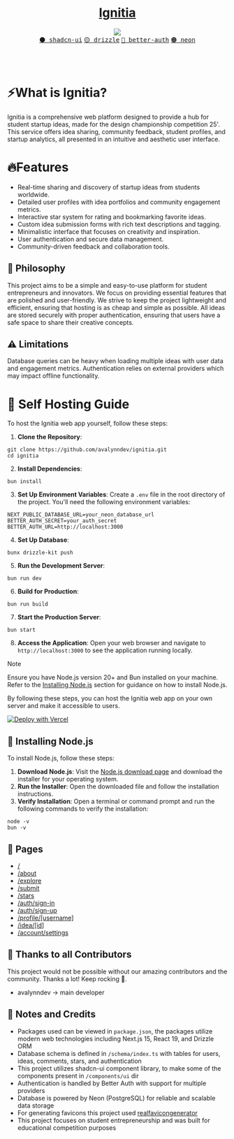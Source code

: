 <center> <h1><a href="https://ignitia-website.vercel.app/"> Ignitia</a> </h1></center>
<p align="center">
<img src="https://skillicons.dev/icons?i=react,nextjs,tailwind,ts" />
<br/>
<a href=""><kbd>⚫️ shadcn-ui</kbd></a> <a href=""><kbd>🟡 drizzle</kbd></a> <a href=""><kbd>🔵 better-auth</kbd></a> <a href=""><kbd>🟠 neon</kbd></a>
</p>
<br/><br/>

# ⚡What is Ignitia?

Ignitia is a comprehensive web platform designed to provide a hub for student startup ideas, made for the design championship competition 25'.
This service offers idea sharing, community feedback, student profiles, and startup analytics, all presented in an intuitive and aesthetic user interface.

# 🔥Features

- Real-time sharing and discovery of startup ideas from students worldwide.
- Detailed user profiles with idea portfolios and community engagement metrics.
- Interactive star system for rating and bookmarking favorite ideas.
- Custom idea submission forms with rich text descriptions and tagging.
- Minimalistic interface that focuses on creativity and inspiration.
- User authentication and secure data management.
- Community-driven feedback and collaboration tools.

## 🍄 Philosophy

This project aims to be a simple and easy-to-use platform for student entrepreneurs and innovators. We focus on providing essential features that are polished and user-friendly.
We strive to keep the project lightweight and efficient, ensuring that hosting is as cheap and simple as possible.
All ideas are stored securely with proper authentication, ensuring that users have a safe space to share their creative concepts.

## ⚠️ Limitations

Database queries can be heavy when loading multiple ideas with user data and engagement metrics.
Authentication relies on external providers which may impact offline functionality.

# 🧬 Self Hosting Guide

To host the Ignitia web app yourself, follow these steps:

1. **Clone the Repository**:

```
git clone https://github.com/avalynndev/ignitia.git
cd ignitia
```

2. **Install Dependencies**:

```
bun install
```

3. **Set Up Environment Variables**:
   Create a `.env` file in the root directory of the project. You'll need the following environment variables:

```
NEXT_PUBLIC_DATABASE_URL=your_neon_database_url
BETTER_AUTH_SECRET=your_auth_secret
BETTER_AUTH_URL=http://localhost:3000
```

4. **Set Up Database**:

```
bunx drizzle-kit push
```

5. **Run the Development Server**:

```
bun run dev
```

6. **Build for Production**:

```
bun run build
```

7. **Start the Production Server**:

```
bun start
```

8. **Access the Application**:
   Open your web browser and navigate to `http://localhost:3000` to see the application running locally.

> [!NOTE]
> Ensure you have Node.js version 20+ and Bun installed on your machine. Refer to the [Installing Node.js](#installing-nodejs) section for guidance on how to install Node.js.

By following these steps, you can host the Ignitia web app on your own server and make it accessible to users.

[![Deploy with Vercel](https://vercel.com/button)](https://vercel.com/new/clone?repository-url=https%3A%2F%2Fgithub.com%2Favalynndev%2Fignitia)

## 🥔 Installing Node.js

To install Node.js, follow these steps:

1. **Download Node.js**: Visit the [Node.js download page](https://nodejs.org/) and download the installer for your operating system.
2. **Run the Installer**: Open the downloaded file and follow the installation instructions.
3. **Verify Installation**: Open a terminal or command prompt and run the following commands to verify the installation:

```
node -v
bun -v
```

## 📄 Pages

- [/](https://ignitia-website.vercel.app/)
- [/about](https://ignitia-website.vercel.app/about)
- [/explore](https://ignitia-website.vercel.app/explore)
- [/submit](https://ignitia-website.vercel.app/submit)
- [/stars](https://ignitia-website.vercel.app/stars)
- [/auth/sign-in](https://ignitia-website.vercel.app/auth/sign-in)
- [/auth/sign-up](https://ignitia-website.vercel.app/auth/sign-up)
- [/profile/[username]](https://ignitia-website.vercel.app/profile)
- [/idea/[id]](https://ignitia-website.vercel.app/idea)
- [/account/settings](https://ignitia-website.vercel.app/account/settings)

## 🤝 Thanks to all Contributors

This project would not be possible without our amazing contributors and the community. Thanks a lot! Keep rocking 🍻.

- avalynndev -> main developer

## 📝 Notes and Credits

- Packages used can be viewed in `package.json`, the packages utilize modern web technologies including Next.js 15, React 19, and Drizzle ORM
- Database schema is defined in `/schema/index.ts` with tables for users, ideas, comments, stars, and authentication
- This project utilizes shadcn-ui component library, to make some of the components present in `/components/ui` dir
- Authentication is handled by Better Auth with support for multiple providers
- Database is powered by Neon (PostgreSQL) for reliable and scalable data storage
- For generating favicons this project used [realfavicongenerator](https://realfavicongenerator.net/)
- This project focuses on student entrepreneurship and was built for educational competition purposes
